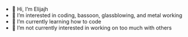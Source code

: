 - 👋 Hi, I’m Elijajh
- 👀 I’m interested in coding, bassoon, glassblowing, and metal working
- 🌱 I’m currently learning how to code
- 💞️ I’m not currently interested in working on too much with others

<!---
bergseli/bergseli is a ✨ special ✨ repository because its `README.md` (this file) appears on your GitHub profile.
You can click the Preview link to take a look at your changes.
--->
